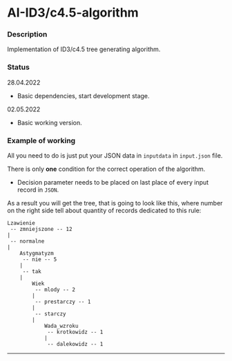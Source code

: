 # AI-ID3/c4.5-algorithm

### Description
Implementation of ID3/c4.5 tree generating algorithm.

### Status

28.04.2022
- Basic dependencies, start development stage.

02.05.2022
- Basic working version.

### Example of working

All you need to do is just put your JSON data in `inputdata` in `input.json` file.

There is only **one** condition for the correct operation of the algorithm.

- Decision parameter needs to be placed on last place of every input record in `JSON`.

As a result you will get the tree, that is going to look like this, where number on the right side tell about quantity of records dedicated to this rule:

```
Lzawienie
 -- zmniejszone -- 12
|
 -- normalne
|
	Astygmatyzm
	 -- nie -- 5
	|
	 -- tak
	|
		Wiek
		 -- mlody -- 2
		|
		 -- prestarczy -- 1
		|
		 -- starczy
		|
			Wada_wzroku
			 -- krotkowidz -- 1
			|
			 -- dalekowidz -- 1
```

---